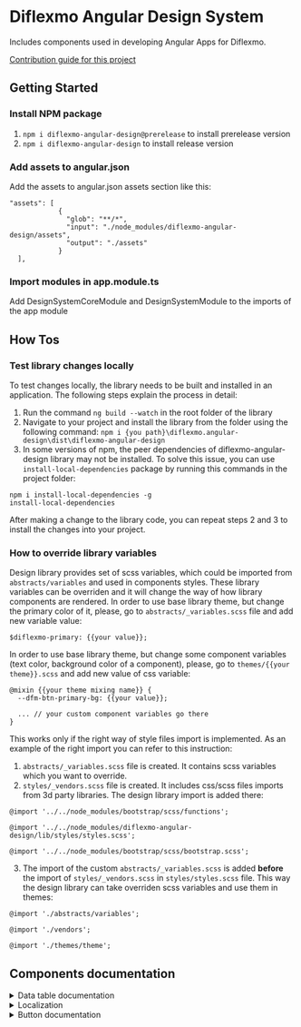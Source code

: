 # Diflexmo Angular Design System

Includes components used in developing Angular Apps for Diflexmo.

[Contribution guide for this project](CONTRIBUTING.md)

## Getting Started

### Install NPM package

1. `npm i diflexmo-angular-design@prerelease` to install prerelease version
2. `npm i diflexmo-angular-design` to install release version

### Add assets to **angular.json**

Add the assets to angular.json assets section like this:

```
"assets": [
            {
              "glob": "**/*",
              "input": "./node_modules/diflexmo-angular-design/assets",
              "output": "./assets"
            }
  ],
```

### Import modules in **app.module.ts**

Add DesignSystemCoreModule and DesignSystemModule to the imports of the app module

## How Tos

### Test library changes locally

To test changes locally, the library needs to be built and installed in an application. The following steps explain the process in detail:
1. Run the command `ng build --watch` in the root folder of the library
2. Navigate to your project and install the library from the folder using the following command:
 `npm i {you path}\diflexmo.angular-design\dist\diflexmo-angular-design`
3. In some versions of npm, the peer dependencies of diflexmo-angular-design library may not be installed. To solve this issue, you can use `install-local-dependencies` package by running this commands in the project folder:
```
npm i install-local-dependencies -g
install-local-dependencies
```
After making a change to the library code, you can repeat steps 2 and 3 to install the changes into your project.

### How to override library variables

Design library provides set of scss variables, which could be imported from `abstracts/variables` and used in components styles. These library variables can be overriden and it will change the way of how library components are rendered.
In order to use base library theme, but change the primary color of it, please, go to `abstracts/_variables.scss` file and add new variable value:

```
$diflexmo-primary: {{your value}};
```

In order to use base library theme, but change some component variables (text color, background color of a component), please, go to `themes/{{your theme}}.scss` and add new value of css variable:

```
@mixin {{your theme mixing name}} {
  --dfm-btn-primary-bg: {{your value}};

  ... // your custom component variables go there
}
```

This works only if the right way of style files import is implemented. As an example of the right import you can refer to this instruction:

1. `abstracts/_variables.scss` file is created. It contains scss variables which you want to override.
2. `styles/_vendors.scss` file is created. It includes css/scss files imports from 3d party libraries. The design library import is added there:

```
@import '../../node_modules/bootstrap/scss/functions';

@import '../../node_modules/diflexmo-angular-design/lib/styles/styles.scss';

@import '../../node_modules/bootstrap/scss/bootstrap.scss';
```

3. The import of the custom `abstracts/_variables.scss` is added **before** the import of `styles/_vendors.scss` in `styles/styles.scss` file. This way the design library can take overriden scss variables and use them in themes:

```
@import './abstracts/variables';

@import './vendors';

@import './themes/theme';
```

## Components documentation

<details>
<summary>Data table documentation</summary>

### Dfm Data table

Selector: dfm-data-table

### INPUTS

data: Of type dfmDataSource, contains items which will contain the actual table data

selectable: boolean, when true will add a column with a checkbox at the beginning of the table. Default= false

rowClickable: boolean, when true the data table will report when a row has been clicked and change the mouse to a pointer. Default= false

headers: an array of DfmTableHeader, to pass the title for each column, if the column can be sortable and if a tooltip should be displayed

stickyActions: boolean, when true will always show the actions column on the write when the table is horizontally scrollable. Default= true

stickyHeader: boolean, when true will always show the header row when table is vertically scrollable. Default= true

stickyFirstColumn: boolean, when true will always the first row of the table when it is horizontally scrollable. Default= true

headerSze: 'lg' | 'md' | 'sm', size of the header. Default= 'lg'

clearSelected$: subject, when passing any value to the subject the table will set all checkboxes to false in the first row when **[rowSelectable]** is set to true

### OUTPUTS

sorted: the datatable will report back which column the user wishes to sort

rowClicked: report of which row was clicked when **[rowClickable]** was set to true

actionClicked: report of which action icon was clicked when **[showActions]** was set to true and at least one item was **[actions]**

selected: report which row had its checkbox value changed

### EXAMPLE

ts-file must contain the following;

```
public tableHeaders: Array<DfmTableHeader> = [
  { title: 'Vessel name', id: 'vesselName' },
  { title: 'Vessel imo', id: 'vesselImo' },
  { title: 'Last update', id: 'lastUpdate' }
];

public datasource: DfmDatasource<number> = { items: [
  {id: 1, name: "test", "imo": "test imo", lastUpdate: new Date()}
  {id: 2, name: "test", "imo": "test imo", lastUpdate: new Date()}
  {id: 3, name: "test", "imo": "test imo", lastUpdate: new Date()}
  {id: 4, name: "test", "imo": "test imo", lastUpdate: new Date()}
]};
```

tableHeaders will be used to render the header of the table while datasource will contain all the data for the body of the table.

The html file will contain the following;

```
<dfm-data-table
  [headers]="tableHeaders"
  [data]="datasource"
  [stickyActions]="true"
>
  <ng-template #bodyRowTemplate let-item>
    <dfm-table-row-cell [maxWidthStyle]="'200px'" [fullContent]="item.vesselName">
      {{ item.name }}
    </dfm-table-row-cell>
    <dfm-table-row-cell>
      {{ item.imo }}
    </dfm-table-row-cell>
    <dfm-table-row-cell>
      {{ item.lastUpdate | date }}
    </dfm-table-row-cell>
    <dfm-data-table-action-cell>
      <ng-template #actionCellTemplate>
        <ng-container *ngIf="item.id === 3">
          <dfm-data-table-action icon="pencil-02" tooltip="test" (click)="test()"></dfm-data-table-action>
        </ng-container>
        <dfm-data-table-action [icon]="item.id === '2' ? 'pencil-02' : 'trash-01'" tooltip="test">
        </dfm-data-table-action>
        <dfm-data-table-action tooltip="test"></dfm-data-table-action>
      </ng-template>
    </dfm-data-table-action-cell>
  </ng-template>
</dfm-data-table>
```

### TRUNCATING DATA IN CELLS

To have the table truncate data in cells, you have to set the max width of the cell by the using the **[maxWidthStyle]** parameter on **<table-row-cell>**, which takes a css value as input (ie. '120px', or '20vw'). To automatically add a tooltip when a cell is truncated, add the value to appear in the tooltip in the **[fullContent]** parameter. Please be aware that when **[stickyFirstRow]** on the data table is set to true and the table is horizontally scrollable, the maxwidth of that row will always be 33vw, no matter what value is passed in **[maxWidthStyle]**.

</details>

<details>
<summary>Localization</summary>

### How to use
The library uses a combination of the DfmLocalizationService and custom pipes to dynamically change the locale of the app without having to refresh the entire app.

The DfmLocalizationService is used to set the locale of the app. Use the function setCurrentLocale(locale: string) to change the locale. Any locale can be set but it must be registered first, to register a locale refer to the angular documentation.
The library will register the following locales automatically:
- nl
- nl-BE
- fr-BE

DfmLocalizationService will get the locale_id to use as the locale on app launch.

The DfmPipesModule will extend the localization pipes native to angular so that they use the locale saved in DfmLocalizationService instead of angular's locale_id. This way developers can keep using the the same pipes angular provides in html.

!important The DfPipesModule must be imported in every module to extend the default pipes. The core module and DesignSystemModule will also take care of this.
</details>

<details>
<summary>Button documentation</summary>

### Dfm Button

Selector: dfm-button
Directive: dfm-button

### INPUTS

color: 'primary' | 'secondary' | 'secondary-gray' | 'tertiary' | 'tertiary-gray' | 'link' | 'link-gray', Sets the style of the button. default: primary
size: 'sm' | 'md' | 'lg' | 'xl' | '2xl', Set the size of the button. Default: lg
disabled: boolean, when sets the button in disabled state
leadingIcon: icon name of the icon that will be shown before button contents.
trailingIcon: icon name of the icon that will be shown after button contents.

### EXAMPLE

The following code will create a medium sized button with the secondary gray style.

```
<button dfm-button color="secondary-gray" size="md">Click me</button>
```

</details>
